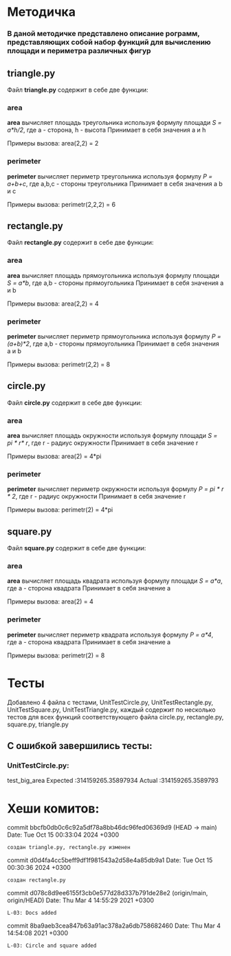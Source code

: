 # Методичка
### В даной методичке представлено описание рограмм, представляющих собой набор функций для вычислению площади и периметра различных фигур

## __triangle.py__
Файл __triangle.py__ содержит в себе две функции:
### __area__
__area__ вычисляет площадь треугольника используя формулу площади _S = a*h/2_, где a - сторона, h - высота
Принимает в себя значения a и h

Примеры вызова:
area(2,2) = 2

### __perimeter__
__perimeter__ вычисляет периметр треугольника используя формулу _P = a+b+c_, где a,b,c - стороны треугольника
Принимает в себя значения a b и c

Примеры вызова:
perimetr(2,2,2) = 6

## __rectangle.py__
Файл __rectangle.py__ содержит в себе две функции:
### __area__
__area__ вычисляет площадь прямоугольника используя формулу площади _S = a*b_, где a,b - стороны прямоугольника
Принимает в себя значения a и b

Примеры вызова:
area(2,2) = 4

### __perimeter__
__perimeter__ вычисляет периметр прямоугольника используя формулу _P = (a+b)*2_, где a,b - стороны прямоугольника
Принимает в себя значения a и b 

Примеры вызова:
perimetr(2,2) = 8

## __circle.py__
Файл __circle.py__ содержит в себе две функции:
### __area__
__area__ вычисляет площадь окружности используя формулу площади _S = pi * r* r_, где r - радиус окружности
Принимает в себя значение r

Примеры вызова:
area(2) = 4*pi

### __perimeter__
__perimeter__ вычисляет периметр окружности используя формулу  _P = pi * r * 2_, где r - радиус окружности
Принимает в себя значение r

Примеры вызова:
perimetr(2) = 4*pi

## __square.py__
Файл __square.py__ содержит в себе две функции:
### __area__
__area__ вычисляет площадь квадрата используя формулу площади _S = a*a_, где a - сторона квадрата
Принимает в себя значение a

Примеры вызова:
area(2) = 4

### __perimeter__
__perimeter__ вычисляет периметр квадрата используя формулу _P = a*4_, где a - сторона квадрата
Принимает в себя значение a

Примеры вызова:
perimetr(2) = 8

# Тесты
Добавлено 4 файла с тестами, UnitTestCircle.py, UnitTestRectangle.py, UnitTestSquare.py, UnitTestTriangle.py, каждый содержит по несколько тестов для всех функций соответствующего файла circle.py, rectangle.py, square.py, triangle.py

## С ошибкой завершились тесты:

###  UnitTestCircle.py:
test_big_area
Expected :314159265.35897934
Actual   :314159265.3589793

# Хеши комитов:
commit bbcfb0db0c6c92a5df78a8bb46dc96fed06369d9 (HEAD -> main)
Date:   Tue Oct 15 00:33:04 2024 +0300

    создан triangle.py, rectangle.py изменен

commit d0d4fa4cc5beff9df1f981543a2d58e4a85db9a1
Date:   Tue Oct 15 00:30:36 2024 +0300

    создан rectangle.py

commit d078c8d9ee6155f3cb0e577d28d337b791de28e2 (origin/main, origin/HEAD)
Date:   Thu Mar 4 14:55:29 2021 +0300

    L-03: Docs added

commit 8ba9aeb3cea847b63a91ac378a2a6db758682460
Date:   Thu Mar 4 14:54:08 2021 +0300

    L-03: Circle and square added
